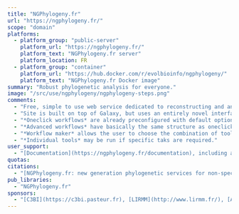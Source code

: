 ```yaml
---
title: "NGPhylogeny.fr"
url: "https://ngphylogeny.fr/"
scope: "domain"
platforms:
  - platform_group: "public-server"
    platform_url: "https://ngphylogeny.fr/"
    platform_text: "NGPhylogeny.fr server"
    platform_location: FR
  - platform_group: "container"
    platform_url: "https://hub.docker.com/r/evolbioinfo/ngphylogeny/"
    platform_text: "NGPhylogeny.fr Docker image"
summary: "Robust phylogenetic analysis for everyone."
image: "/src/use/ngphylogeny/ngphylogeny-steps.png"
comments:
  - "Free, simple to use web service dedicated to reconstructing and analysing phylogenetic relationships between molecular sequences."
  - "Site is built on top of Galaxy, but uses an entirely novel interface to Galaxy."
  - "*Oneclick workflows* are already preconfigured with default options that should work on the majority of usecases. The only required input is the sequence data file in Fasta format. Input data type (dna or protein) is detected automatically;"
  - "*Advanced workflows* have basically the same structure as oneclick workflows, but can be parametrized. It means that the user should customize the options of each step of the workflows: alignment, curation, tree inference."
  - "*Workflow maker* allows the user to choose the combination of tools that suits best his/her needs, and to customize the parameters."
  - "*Individual tools* may be run if specific taks are required."
user_support:
  - "[Documentation](https://ngphylogeny.fr/documentation), including a video"
quotas:
citations:
  - "[NGPhylogeny.fr: new generation phylogenetic services for non-specialists](https://doi.org/10.1093/nar/gkz303), Frédéric Lemoine, Damien Correia, Vincent Lefort, Olivia Doppelt-Azeroual, Fabien Mareuil, Sarah Cohen-Boulakia, Olivier Gascuel,  *Nucleic Acids Research*, gkz303, doi: 10.1093/nar/gkz303"
pub_libraries:
  - "NGPhylogeny.fr"
sponsors:
  - "[C3BI](https://c3bi.pasteur.fr), [LIRMM](http://www.lirmm.fr/), [ATGC](http://www.atgc-montpellier.fr/), [LRI](https://www.lri.fr/), and [IFB](https://www.france-bioinformatique.fr/)"
---
```

